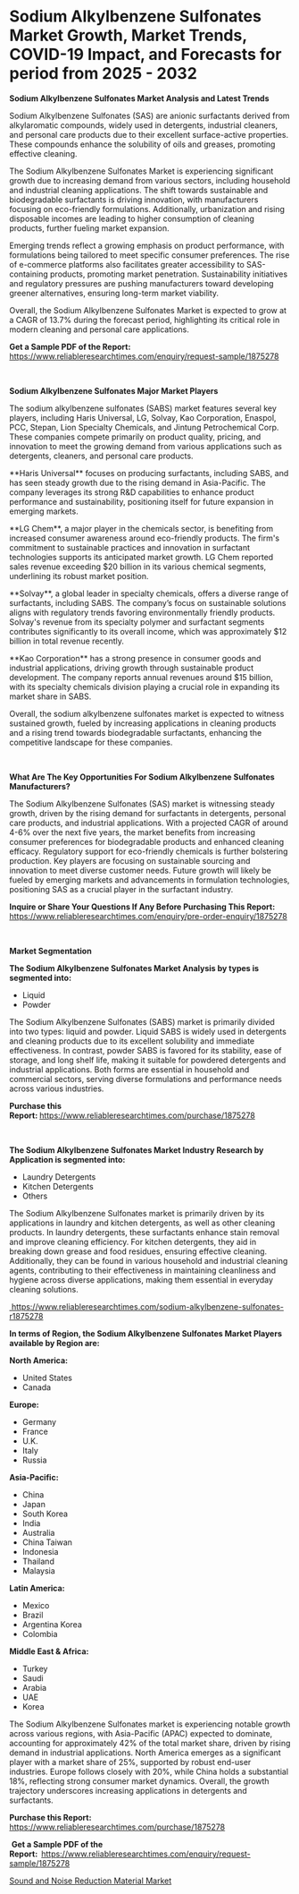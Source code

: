 <p><h1>Sodium Alkylbenzene Sulfonates Market Growth, Market Trends, COVID-19 Impact, and Forecasts for period from 2025 - 2032</h1></p><p><strong>Sodium Alkylbenzene Sulfonates Market Analysis and Latest Trends</strong></p>
<p><p>Sodium Alkylbenzene Sulfonates (SAS) are anionic surfactants derived from alkylaromatic compounds, widely used in detergents, industrial cleaners, and personal care products due to their excellent surface-active properties. These compounds enhance the solubility of oils and greases, promoting effective cleaning.</p><p>The Sodium Alkylbenzene Sulfonates Market is experiencing significant growth due to increasing demand from various sectors, including household and industrial cleaning applications. The shift towards sustainable and biodegradable surfactants is driving innovation, with manufacturers focusing on eco-friendly formulations. Additionally, urbanization and rising disposable incomes are leading to higher consumption of cleaning products, further fueling market expansion.</p><p>Emerging trends reflect a growing emphasis on product performance, with formulations being tailored to meet specific consumer preferences. The rise of e-commerce platforms also facilitates greater accessibility to SAS-containing products, promoting market penetration. Sustainability initiatives and regulatory pressures are pushing manufacturers toward developing greener alternatives, ensuring long-term market viability.</p><p>Overall, the Sodium Alkylbenzene Sulfonates Market is expected to grow at a CAGR of 13.7% during the forecast period, highlighting its critical role in modern cleaning and personal care applications.</p></p>
<p><strong>Get a Sample PDF of the Report:&nbsp;</strong> <a href="https://www.reliableresearchtimes.com/enquiry/request-sample/1875278?utm_campaign=2189&utm_medium=2&utm_source=Github&utm_content=ia&utm_term=04022025&utm_id=sodium-alkylbenzene-sulfonates">https://www.reliableresearchtimes.com/enquiry/request-sample/1875278</a></p>
<p>&nbsp;</p>
<p><strong>Sodium Alkylbenzene Sulfonates Major Market Players</strong></p>
<p><p>The sodium alkylbenzene sulfonates (SABS) market features several key players, including Haris Universal, LG, Solvay, Kao Corporation, Enaspol, PCC, Stepan, Lion Specialty Chemicals, and Jintung Petrochemical Corp. These companies compete primarily on product quality, pricing, and innovation to meet the growing demand from various applications such as detergents, cleaners, and personal care products.</p><p>**Haris Universal** focuses on producing surfactants, including SABS, and has seen steady growth due to the rising demand in Asia-Pacific. The company leverages its strong R&D capabilities to enhance product performance and sustainability, positioning itself for future expansion in emerging markets.</p><p>**LG Chem**, a major player in the chemicals sector, is benefiting from increased consumer awareness around eco-friendly products. The firm's commitment to sustainable practices and innovation in surfactant technologies supports its anticipated market growth. LG Chem reported sales revenue exceeding $20 billion in its various chemical segments, underlining its robust market position.</p><p>**Solvay**, a global leader in specialty chemicals, offers a diverse range of surfactants, including SABS. The company’s focus on sustainable solutions aligns with regulatory trends favoring environmentally friendly products. Solvay's revenue from its specialty polymer and surfactant segments contributes significantly to its overall income, which was approximately $12 billion in total revenue recently.</p><p>**Kao Corporation** has a strong presence in consumer goods and industrial applications, driving growth through sustainable product development. The company reports annual revenues around $15 billion, with its specialty chemicals division playing a crucial role in expanding its market share in SABS.</p><p>Overall, the sodium alkylbenzene sulfonates market is expected to witness sustained growth, fueled by increasing applications in cleaning products and a rising trend towards biodegradable surfactants, enhancing the competitive landscape for these companies.</p></p>
<p>&nbsp;</p>
<p><strong>What Are The Key Opportunities For Sodium Alkylbenzene Sulfonates Manufacturers?</strong></p>
<p><p>The Sodium Alkylbenzene Sulfonates (SAS) market is witnessing steady growth, driven by the rising demand for surfactants in detergents, personal care products, and industrial applications. With a projected CAGR of around 4-6% over the next five years, the market benefits from increasing consumer preferences for biodegradable products and enhanced cleaning efficacy. Regulatory support for eco-friendly chemicals is further bolstering production. Key players are focusing on sustainable sourcing and innovation to meet diverse customer needs. Future growth will likely be fueled by emerging markets and advancements in formulation technologies, positioning SAS as a crucial player in the surfactant industry.</p></p>
<p><strong>Inquire or Share Your Questions If Any Before Purchasing This Report:</strong> <a href="https://www.reliableresearchtimes.com/enquiry/pre-order-enquiry/1875278?utm_campaign=2189&utm_medium=2&utm_source=Github&utm_content=ia&utm_term=04022025&utm_id=sodium-alkylbenzene-sulfonates">https://www.reliableresearchtimes.com/enquiry/pre-order-enquiry/1875278</a></p>
<p>&nbsp;</p>
<p><strong>Market Segmentation</strong></p>
<p><strong>The Sodium Alkylbenzene Sulfonates Market Analysis by types is segmented into:</strong></p>
<p><ul><li>Liquid</li><li>Powder</li></ul></p>
<p><p>The Sodium Alkylbenzene Sulfonates (SABS) market is primarily divided into two types: liquid and powder. Liquid SABS is widely used in detergents and cleaning products due to its excellent solubility and immediate effectiveness. In contrast, powder SABS is favored for its stability, ease of storage, and long shelf life, making it suitable for powdered detergents and industrial applications. Both forms are essential in household and commercial sectors, serving diverse formulations and performance needs across various industries.</p></p>
<p><strong>Purchase this Report:&nbsp;</strong><a href="https://www.reliableresearchtimes.com/purchase/1875278?utm_campaign=2189&utm_medium=2&utm_source=Github&utm_content=ia&utm_term=04022025&utm_id=sodium-alkylbenzene-sulfonates">https://www.reliableresearchtimes.com/purchase/1875278</a></p>
<p>&nbsp;</p>
<p><strong>The Sodium Alkylbenzene Sulfonates Market Industry Research by Application is segmented into:</strong></p>
<p><ul><li>Laundry Detergents</li><li>Kitchen Detergents</li><li>Others</li></ul></p>
<p><p>The Sodium Alkylbenzene Sulfonates market is primarily driven by its applications in laundry and kitchen detergents, as well as other cleaning products. In laundry detergents, these surfactants enhance stain removal and improve cleaning efficiency. For kitchen detergents, they aid in breaking down grease and food residues, ensuring effective cleaning. Additionally, they can be found in various household and industrial cleaning agents, contributing to their effectiveness in maintaining cleanliness and hygiene across diverse applications, making them essential in everyday cleaning solutions.</p></p>
<p><a href="https://www.reliableresearchtimes.com/sodium-alkylbenzene-sulfonates-r1875278?utm_campaign=2189&utm_medium=2&utm_source=Github&utm_content=ia&utm_term=04022025&utm_id=sodium-alkylbenzene-sulfonates">&nbsp;https://www.reliableresearchtimes.com/sodium-alkylbenzene-sulfonates-r1875278</a></p>
<p><strong>In terms of Region, the Sodium Alkylbenzene Sulfonates Market Players available by Region are:</strong></p>
<p>
    <p> <strong> North America: </strong>
        <ul>
            <li>United States</li>
            <li>Canada</li>
        </ul>
        </p> 
    <p> <strong> Europe: </strong>
        <ul>
            <li>Germany</li>
            <li>France</li>
            <li>U.K.</li>
            <li>Italy</li>
            <li>Russia</li>
        </ul>
        </p> 
    <p> <strong> Asia-Pacific: </strong>
        <ul>
            <li>China</li>
            <li>Japan</li>
            <li>South Korea</li>
            <li>India</li>
            <li>Australia</li>
            <li>China Taiwan</li>
            <li>Indonesia</li>
            <li>Thailand</li>
            <li>Malaysia</li>
        </ul>
        </p> 
    <p> <strong> Latin America: </strong>
        <ul>
            <li>Mexico</li>
            <li>Brazil</li>
            <li>Argentina Korea</li>
            <li>Colombia</li>
        </ul>
        </p> 
    <p> <strong> Middle East & Africa: </strong>
        <ul>
            <li>Turkey</li>
            <li>Saudi</li>
            <li>Arabia</li>
            <li>UAE</li>
            <li>Korea</li>
        </ul>
    </p>
    </p>
<p><p>The Sodium Alkylbenzene Sulfonates market is experiencing notable growth across various regions, with Asia-Pacific (APAC) expected to dominate, accounting for approximately 42% of the total market share, driven by rising demand in industrial applications. North America emerges as a significant player with a market share of 25%, supported by robust end-user industries. Europe follows closely with 20%, while China holds a substantial 18%, reflecting strong consumer market dynamics. Overall, the growth trajectory underscores increasing applications in detergents and surfactants.</p></p>
<p><strong>Purchase this Report: </strong><a href="https://www.reliableresearchtimes.com/purchase/1875278?utm_campaign=2189&utm_medium=2&utm_source=Github&utm_content=ia&utm_term=04022025&utm_id=sodium-alkylbenzene-sulfonates">https://www.reliableresearchtimes.com/purchase/1875278</a></p>
<p>&nbsp;<strong>Get a Sample PDF of the Report:&nbsp;&nbsp;</strong><a href="https://www.reliableresearchtimes.com/enquiry/request-sample/1875278?utm_campaign=2189&utm_medium=2&utm_source=Github&utm_content=ia&utm_term=04022025&utm_id=sodium-alkylbenzene-sulfonates">https://www.reliableresearchtimes.com/enquiry/request-sample/1875278</a></p>
<p><strong></strong></p>
<p><p><a href="https://github.com/NargisHussain75/Market-Research-Report-List-1/blob/main/sound-and-noise-reduction-material-market.md?utm_campaign=2189&utm_medium=2&utm_source=Github&utm_content=ia&utm_term=04022025&utm_id=sodium-alkylbenzene-sulfonates">Sound and Noise Reduction Material Market</a></p></p>